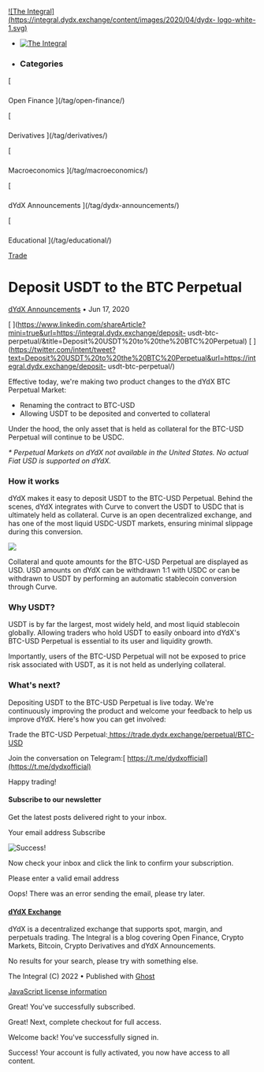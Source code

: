 [ ![The Integral](https://integral.dydx.exchange/content/images/2020/04/dydx-
logo-white-1.svg) ](https://integral.dydx.exchange)

  * [ ![The Integral](https://integral.dydx.exchange/content/images/2020/04/dydx-logo-white-1.svg) ](https://integral.dydx.exchange)
  * ### Categories

[

###

Open Finance ](/tag/open-finance/)

[

###

Derivatives ](/tag/derivatives/)

[

###

Macroeconomics ](/tag/macroeconomics/)

[

###

dYdX Announcements ](/tag/dydx-announcements/)

[

###

Educational ](/tag/educational/)

[Trade](https://trade.dydx.exchange)

# Deposit USDT to the BTC Perpetual

[dYdX Announcements](https://integral.dydx.exchange/tag/dydx-announcements/) •
Jun 17, 2020

[
](https://www.linkedin.com/shareArticle?mini=true&url=https://integral.dydx.exchange/deposit-
usdt-btc-perpetual/&title=Deposit%20USDT%20to%20the%20BTC%20Perpetual) [
](https://twitter.com/intent/tweet?text=Deposit%20USDT%20to%20the%20BTC%20Perpetual&url=https://integral.dydx.exchange/deposit-
usdt-btc-perpetual/)

Effective today, we're making two product changes to the dYdX BTC Perpetual
Market:

  * Renaming the contract to BTC-USD
  * Allowing USDT to be deposited and converted to collateral

Under the hood, the only asset that is held as collateral for the BTC-USD
Perpetual will continue to be USDC.

 _* Perpetual Markets on dYdX not available in the United States. No actual
Fiat USD is supported on dYdX._

###  **How it works**

dYdX makes it easy to deposit USDT to the BTC-USD Perpetual. Behind the
scenes, dYdX integrates with Curve to convert the USDT to USDC that is
ultimately held as collateral. Curve is an open decentralized exchange, and
has one of the most liquid USDC-USDT markets, ensuring minimal slippage during
this conversion.

![](https://integral.dydx.exchange/content/images/2020/06/Product.png)

Collateral and quote amounts for the BTC-USD Perpetual are displayed as USD.
USD amounts on dYdX can be withdrawn 1:1 with USDC or can be withdrawn to USDT
by performing an automatic stablecoin conversion through Curve.

###  **Why USDT?**

USDT is by far the largest, most widely held, and most liquid stablecoin
globally. Allowing traders who hold USDT to easily onboard into dYdX's BTC-USD
Perpetual is essential to its user and liquidity growth.

Importantly, users of the BTC-USD Perpetual will not be exposed to price risk
associated with USDT, as it is not held as underlying collateral.

###  **What's next?**

Depositing USDT to the BTC-USD Perpetual is live today. We're continuously
improving the product and welcome your feedback to help us improve dYdX.
Here's how you can get involved:

Trade the BTC-USD Perpetual:[ https://trade.dydx.exchange/perpetual/BTC-
USD](https://trade.dydx.exchange/perpetual/BTC-USD)

Join the conversation on Telegram:[
https://t.me/dydxofficial](https://t.me/dydxofficial)

Happy trading!

#### Subscribe to our newsletter

Get the latest posts delivered right to your inbox.

Your email address Subscribe

![Success!](https://integral.dydx.exchange/assets/images/success.png?v=c7f248bd02)

Now check your inbox and click the link to confirm your subscription.

Please enter a valid email address

Oops! There was an error sending the email, please try later.

[ ](https://integral.dydx.exchange/author/dydx/)

####  [dYdX Exchange](https://integral.dydx.exchange/author/dydx/)

dYdX is a decentralized exchange that supports spot, margin, and perpetuals
trading. The Integral is a blog covering Open Finance, Crypto Markets,
Bitcoin, Crypto Derivatives and dYdX Announcements.

No results for your search, please try with something else.

The Integral (C) 2022   •   Published with [Ghost](https://ghost.org)

[ ](https://t.me/joinchat/GBnMlBb9mQblQck2pThTgw) [
](https://www.linkedin.com/company/dydx/) [
](https://twitter.com/dydxprotocol)

[JavaScript license
information](https://integral.dydx.exchange/assets/html/javascript.html?v=c7f248bd02)

Great! You've successfully subscribed.

Great! Next, complete checkout for full access.

Welcome back! You've successfully signed in.

Success! Your account is fully activated, you now have access to all content.

